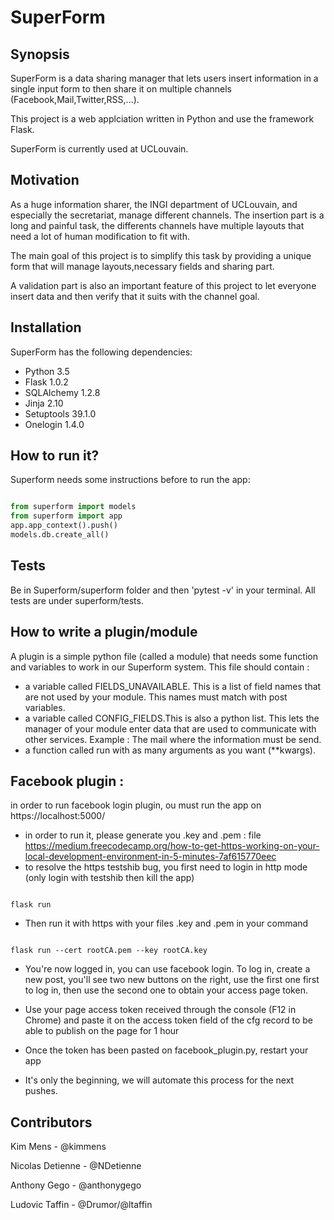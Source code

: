 # SuperForm


## Synopsis

SuperForm is a data sharing manager that lets users insert information in a single input form to then share it on multiple channels (Facebook,Mail,Twitter,RSS,...).

This project is a web applciation written in Python and use the framework Flask.

SuperForm is currently used at UCLouvain.


## Motivation

As a huge information sharer, the INGI department of UCLouvain, and especially the secretariat, manage different channels. The insertion part is a long and painful task, the differents channels have multiple layouts that need a lot of human modification to fit with.

The main goal of this project is to simplify this task by providing a unique form that will manage layouts,necessary fields and sharing part.

A validation part is also an important feature of this project to let everyone insert data and then verify that it suits with the channel goal.

## Installation

SuperForm has the following dependencies:

* Python 3.5
* Flask 1.0.2
* SQLAlchemy 1.2.8
* Jinja 2.10
* Setuptools 39.1.0
* Onelogin 1.4.0

## How to run it?

Superform needs some instructions before to run the app:

```python

from superform import models
from superform import app
app.app_context().push()
models.db.create_all()

```

## Tests

Be in Superform/superform folder and then 'pytest -v' in your terminal.
All tests are under superform/tests.

## How to write a plugin/module

A plugin is a simple python file (called a module) that needs some function and variables to work in our Superform system.
This file should contain :

* a variable called FIELDS_UNAVAILABLE. This is a list of field names that are not used by your module. This names must match with post variables.
* a variable called CONFIG_FIELDS.This is also a python list. This lets the manager of your module enter data that are used to communicate with other services. Example : The mail where the information must be send.
* a function called run with as many arguments as you want (**kwargs).

## Facebook plugin : 
in order to run facebook login plugin, ou must run the app on https://localhost:5000/
* in order to run it, please generate you .key and .pem : file https://medium.freecodecamp.org/how-to-get-https-working-on-your-local-development-environment-in-5-minutes-7af615770eec
* to resolve the https testshib bug, you first need to login in http mode (only login with testshib then kill the app)
```shell

flask run

```
* Then run it with https with your files .key and .pem in your command

```shell

flask run --cert rootCA.pem --key rootCA.key

```

* You're now logged in, you can use facebook login. To log in, create a new post, you'll see two new buttons on the right, use the first one first to log in, then use the second one to obtain your access page token. 

* Use your page access token received through the console (F12 in Chrome) and paste it on the access token field  of the cfg record to be able to publish on the page for 1 hour

* Once the token has been pasted on facebook_plugin.py, restart your app 

* It's only the beginning, we will automate this process for the next pushes.

## Contributors

Kim Mens - @kimmens 

Nicolas Detienne - @NDetienne

Anthony Gego - @anthonygego

Ludovic Taffin - @Drumor/@ltaffin
